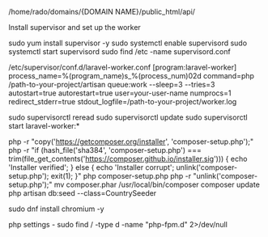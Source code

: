 /home/rado/domains/{DOMAIN NAME}/public_html/api/

Install supervisor and set up the worker

sudo yum install supervisor -y
sudo systemctl enable supervisord
sudo systemctl start supervisord
sudo find /etc -name supervisord.conf

/etc/supervisor/conf.d/laravel-worker.conf
[program:laravel-worker]
process_name=%(program_name)s_%(process_num)02d
command=php /path-to-your-project/artisan queue:work --sleep=3 --tries=3
autostart=true
autorestart=true
user=your-user-name
numprocs=1
redirect_stderr=true
stdout_logfile=/path-to-your-project/worker.log

sudo supervisorctl reread
sudo supervisorctl update
sudo supervisorctl start laravel-worker:*

php -r "copy('https://getcomposer.org/installer', 'composer-setup.php');"
php -r "if (hash_file('sha384', 'composer-setup.php') === trim(file_get_contents('https://composer.github.io/installer.sig'))) { echo 'Installer verified'; } else { echo 'Installer corrupt'; unlink('composer-setup.php'); exit(1); }"
php composer-setup.php
php -r "unlink('composer-setup.php');"
mv composer.phar /usr/local/bin/composer
composer update
php artisan db:seed --class=CountrySeeder

sudo dnf install chromium -y

php settings - sudo find / -type d -name "php-fpm.d" 2>/dev/null
